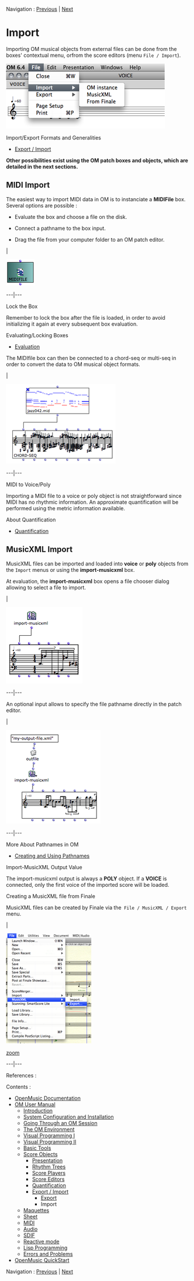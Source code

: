 
Navigation : [Previous](Export "page précédente\(Export\)") |
[Next](Maquettes "Next\(Maquettes\)")

# Import

Importing OM musical objects from external files can be done from the boxes'
contextual menu, orfrom the score editors (menu `File / Import`).

![](../res/score-editor-import.png)

Import/Export Formats and Generalities

  * [Export / Import](ImportExport)

 **Other possibilities exist using the OM patch boxes and objects, which are
detailed in the next sections.**

##  MIDI Import

The easiest way to import MIDI data in OM is to instanciate a **MIDIFile**
box. Several options are possible :

  * Evaluate the box and choose a file on the disk.

  * Connect a pathname to the box input.

  * Drag the file from your computer folder to an OM patch editor.

|

![](../res/midiimport.png)  
  
---|---  
  
Lock the Box

Remember to lock the box after the file is loaded, in order to avoid
initializing it again at every subsequent box evaluation.

Evaluating/Locking Boxes

  * [Evaluation](Evaluation)

The MIDIfile box can then be connected to a chord-seq or multi-seq in order to
convert the data to OM musical object formats.

|

![](../res/midi-cs.png)  
  
---|---  
  
MIDI to Voice/Poly

Importing a MIDI file to a voice or poly object is not straightforward since
MIDI has no rhythmic information. An approximate quantification will be
performed using the metric information available.

About Quantification

  * [Quantification](Quantification)

## MusicXML Import

MusicXML files can be imported and loaded into **voice** or **poly** objects
from the `Import` menus or using the **import-musicxml** box.

At evaluation, the **import-musicxml** box opens a file chooser dialog
allowing to select a file to import.

|

![](../res/miniviewxml.png)  
  
---|---  
  
An optional input allows to specify the file pathname directly in the patch
editor.

|

![](../res/xml-import-file.png)  
  
---|---  
  
More About Pathnames in OM

  * [Creating and Using Pathnames](Pathnames)

Import-MusicXML Output Value

The import-musicxml output is always a **POLY** object. If a **VOICE** is
connected, only the first voice of the imported score will be loaded.

Creating a MusicXML file from Finale

MusicXML files can be created by Finale via the` File / MusicXML / Export`
menu.

|

![](../res/exp_scr.png)

[zoom](../res/exp_scr_1.png "Zoom \(nouvelle fenêtre\)")  
  
---|---  
  
References :

Contents :

  * [OpenMusic Documentation](OM-Documentation)
  * [OM User Manual](OM-User-Manual)
    * [Introduction](00-Contents)
    * [System Configuration and Installation](Installation)
    * [Going Through an OM Session](Goingthrough)
    * [The OM Environment](Environment)
    * [Visual Programming I](BasicVisualProgramming)
    * [Visual Programming II](AdvancedVisualProgramming)
    * [Basic Tools](BasicObjects)
    * [Score Objects](ScoreObjects)
      * [Presentation](Score-Objects-Intro)
      * [Rhythm Trees](RT)
      * [Score Players](ScorePlayer)
      * [Score Editors](ScoreEditors)
      * [Quantification](Quantification)
      * [Export / Import](ImportExport)
        * [Export](Export)
        * Import
    * [Maquettes](Maquettes)
    * [Sheet](Sheet)
    * [MIDI](MIDI)
    * [Audio](Audio)
    * [SDIF](SDIF)
    * [Reactive mode](Reactive)
    * [Lisp Programming](Lisp)
    * [Errors and Problems](errors)
  * [OpenMusic QuickStart](QuickStart-Chapters)

Navigation : [Previous](Export "page précédente\(Export\)") |
[Next](Maquettes "Next\(Maquettes\)")

